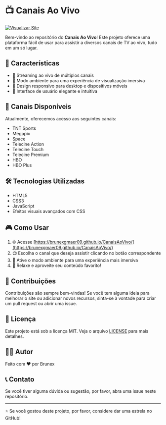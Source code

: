 # 📺 Canais Ao Vivo

[![Visualizar Site](https://img.shields.io/badge/Visualizar%20Site-CanaisAoVivo-blue?style=for-the-badge)](https://brunexgmaer09.github.io/CanaisAoVivo/)

Bem-vindo ao repositório do **Canais Ao Vivo**! Este projeto oferece uma plataforma fácil de usar para assistir a diversos canais de TV ao vivo, tudo em um só lugar.

## 🌟 Características

- 🎥 Streaming ao vivo de múltiplos canais
- 🌙 Modo ambiente para uma experiência de visualização imersiva
- 📱 Design responsivo para desktop e dispositivos móveis
- 🎨 Interface de usuário elegante e intuitiva

## 🚀 Canais Disponíveis

Atualmente, oferecemos acesso aos seguintes canais:

- TNT Sports
- Megapix
- Space
- Telecine Action
- Telecine Touch
- Telecine Premium
- HBO
- HBO Plus

## 🛠️ Tecnologias Utilizadas

- HTML5
- CSS3
- JavaScript
- Efeitos visuais avançados com CSS

## 🎮 Como Usar

1. 🌐 Acesse [https://brunexgmaer09.github.io/CanaisAoVivo/](https://brunexgmaer09.github.io/CanaisAoVivo/)
2. 📺 Escolha o canal que deseja assistir clicando no botão correspondente
3. 🌙 Ative o modo ambiente para uma experiência mais imersiva
4. 🍿 Relaxe e aproveite seu conteúdo favorito!

## 🤝 Contribuições

Contribuições são sempre bem-vindas! Se você tem alguma ideia para melhorar o site ou adicionar novos recursos, sinta-se à vontade para criar um pull request ou abrir uma issue.

## 📝 Licença

Este projeto está sob a licença MIT. Veja o arquivo [LICENSE](LICENSE) para mais detalhes.

## 👨‍💻 Autor

Feito com ❤️ por Brunex

## 📞 Contato

Se você tiver alguma dúvida ou sugestão, por favor, abra uma issue neste repositório.

---

⭐️ Se você gostou deste projeto, por favor, considere dar uma estrela no GitHub!
